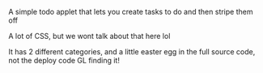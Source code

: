 A simple todo applet that lets you create tasks to do and then stripe them off

A lot of CSS, but we wont talk about that here lol

It has 2 different categories, and a little easter egg in the full source code, not the deploy code
GL finding it!